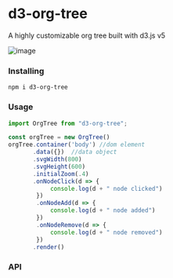 # d3-org-tree
A highly customizable org tree built with d3.js v5

![image](https://user-images.githubusercontent.com/1866848/87562841-10d47b00-c6f1-11ea-84fe-20663fa4664a.png)

### Installing

```
npm i d3-org-tree
```

### Usage

```javascript
import OrgTree from "d3-org-tree";

const orgTree = new OrgTree()
orgTree.container('body') //dom element
       .data({})  //data object
       .svgWidth(800)
       .svgHeight(600)
       .initialZoom(.4)
       .onNodeClick(d => {
            console.log(d + " node clicked")
        })
        .onNodeAdd(d => {
            console.log(d + " node added")
        })
        .onNodeRemove(d => {
            console.log(d + " node removed")
        })
       .render()
```

### API

